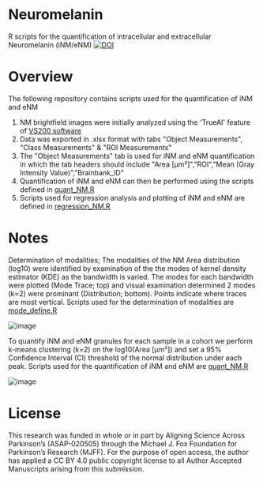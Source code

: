 # Neuromelanin
R scripts for the quantification of intracellular and extracellular Neuromelanin (iNM/eNM) [![DOI](https://zenodo.org/badge/742200160.svg)](https://zenodo.org/doi/10.5281/zenodo.10494621)

# Overview
The following repository contains scripts used for the quantification of iNM and eNM
1) NM brightfield images were initially analyzed using the 'TrueAI' feature of [VS200 software](https://www.olympus-lifescience.com/en/solutions-based-systems/vs200/)
2) Data was exported in .xlsx format with tabs "Object Measurements", "Class Measurements" & "ROI Measurements"
3) The "Object Measurements" tab is used for iNM and eNM quantification in which the tab headers should include "Area [µm²]","ROI","Mean (Gray Intensity Value)","Brainbank_ID"
4) Quantification of iNM and eNM can then be performed using the scripts defined in [quant_NM.R](quant_NM.R)
5) Scripts used for regression analysis and plotting of iNM and eNM are defined in [regression_NM.R](regression_NM.R)


# Notes
Determination of modalities; The modalities of the NM Area distribution (log10) were identified by examination of the the modes of kernel density estimator (KDE) as the bandwidth is varied.
The modes for each bandwidth were plotted (Mode Trace; top) and visual examination determined 2 modes (k=2) were prominant (Distribution; bottom). Points indicate where traces are most vertical. 
Scripts used for the determination of modalities are [mode_define.R](mode_define.R)

![image](https://github.com/zchatt/Neuromelanin/assets/30888259/ec751717-97c1-44f9-9882-e35f46d89eb3)

To quantify iNM and eNM granules for each sample in a cohort we perform k-means clustering (k=2) on the log10(Area [µm²]) and set a 95% Confidence Interval (CI) threshold of the normal distribution under each peak.
Scripts used for the quantification of iNM and eNM are [quant_NM.R](quant_NM.R)

![image](https://github.com/zchatt/Neuromelanin/assets/30888259/95cf90f1-5383-4b1c-9be7-065a131d0d96)

# License
This research was funded in whole or in part by Aligning Science Across Parkinson’s (ASAP-020505) through the Michael J. Fox Foundation for Parkinson’s Research (MJFF). For the purpose of open access, the author has applied a CC BY 4.0 public copyright license to all Author Accepted Manuscripts arising from this submission.
